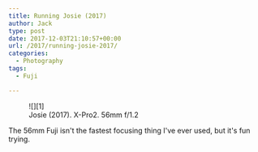 ```yaml
---
title: Running Josie (2017)
author: Jack
type: post
date: 2017-12-03T21:10:57+00:00
url: /2017/running-josie-2017/
categories:
  - Photography
tags:
  - Fuji

---
```

<figure class="wp-block-image">
    ![][1] <figcaption>Josie (2017). X-Pro2. 56mm f/1.2</figcaption> </figure> The 56mm Fuji isn't the fastest focusing thing I've ever used, but it's fun trying.

 [1]: https://jack.baty.net/wp-content/uploads/2017/12/DSCF1685-edit-1.jpg